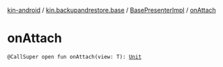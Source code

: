 [kin-android](../../index.md) / [kin.backupandrestore.base](../index.md) / [BasePresenterImpl](index.md) / [onAttach](./on-attach.md)

# onAttach

`@CallSuper open fun onAttach(view: T): `[`Unit`](https://kotlinlang.org/api/latest/jvm/stdlib/kotlin/-unit/index.html)